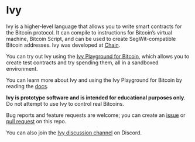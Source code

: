 # Ivy

Ivy is a higher-level language that allows you to write smart contracts for the Bitcoin protocol. It can compile to instructions for Bitcoin’s virtual machine, Bitcoin Script, and can be used to create SegWit-compatible Bitcoin addresses. Ivy was developed at [Chain](https://chain.com).

You can try out Ivy using the [Ivy Playground for Bitcoin](https://ivy-lang.org/bitcoin), which allows you to create test contracts and try spending them, all in a sandboxed environment.

You can learn more about Ivy and using the Ivy Playground for Bitcoin by reading the [docs](https://docs.ivy-lang.org/bitcoin).

**Ivy is prototype software and is intended for educational purposes only**. Do not attempt to use Ivy to control real Bitcoins.

Bug reports and feature requests are welcome; you can create an [issue](https://github.com/ivy-lang/ivy-bitcoin/issues) or [pull request](https://github.com/ivy-lang/ivy-bitcoin/pulls) on this repo.

You can also join the [Ivy discussion channel](https://discord.gg/fqZ7unX) on Discord.
